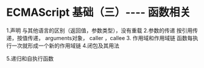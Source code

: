 # ECMAScript 基础（三）---- 函数相关
1.声明
    与其他语言的区别（返回值，参数类型），没有重载
2.参数的传递
    按引用传递，按值传递， arguments对象， caller ，callee 
​3.	作用域和作用域链
    函数每执行一次就形成一个新的作用域链
4.闭包及其用法

5.递归和自执行函数
